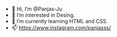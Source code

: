 - 👋 Hi, I’m @Panjas-Ju
- 👀 I’m interested in Desing.
- 🌱 I’m currently learning HTML and CSS.
- 📫 https://www.instagram.com/panjasss/
<!---
Panjas-Ju/Panjas-Ju is a ✨ special ✨ repository because its `README.md` (this file) appears on your GitHub profile.
You can click the Preview link to take a look at your changes.
--->
